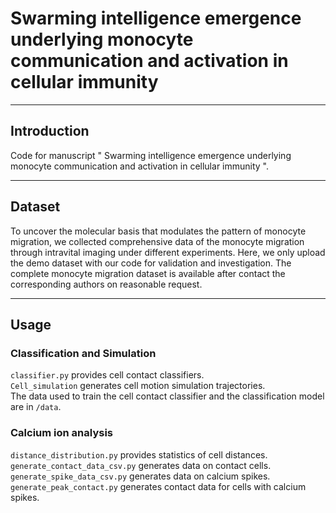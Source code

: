 # Swarming intelligence emergence underlying monocyte communication and activation in cellular immunity 
------

## Introduction
Code for manuscript " Swarming intelligence emergence underlying monocyte communication and activation in cellular immunity ".

------
## Dataset
To uncover the molecular basis that modulates the pattern of monocyte migration, we collected comprehensive data of the monocyte migration through intravital imaging under different experiments. Here, we only upload the demo dataset with our code for validation and investigation. The complete monocyte migration dataset is available after contact the corresponding authors on reasonable request.

------
## Usage
### Classification and Simulation
``classifier.py`` provides cell contact classifiers.     
``Cell_simulation`` generates cell motion simulation trajectories.    
The data used to train the cell contact classifier and the classification model are in ``/data``.
### Calcium ion analysis
``distance_distribution.py`` provides statistics of cell distances.     
``generate_contact_data_csv.py`` generates data on contact cells.  
``generate_spike_data_csv.py`` generates data on calcium spikes.   
``generate_peak_contact.py`` generates contact data for cells with calcium spikes.   
